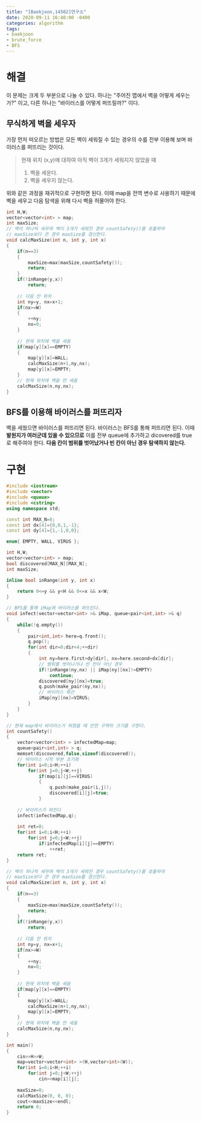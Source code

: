 ```yaml
---
title: "[Baekjoon,14502]연구소"
date: 2020-09-11 16:40:00 -0400
categories: algorithm 
tags:
- baekjoon 
- brute_force 
- BFS 
---
```


# 해결 
이 문제는 크게 두 부분으로 나눌 수 있다. 하나는 "주어진 맵에서 벽을 어떻게 세우는가?" 이고, 다른 하나는 "바이러스를 어떻게 퍼뜨릴까?" 이다. 

## 무식하게 벽을 세우자 
가장 먼저 떠오르는 방법은 모든 벽이 세워질 수 있는 경우의 수를 전부 이용해 보며 바이러스를 퍼뜨리는 것이다. 
> 현재 위치 (x,y)에 대하여 아직 벽이 3개가 세워지지 않았을 때
> 1. 벽을 세운다.  
> 2. 벽을 세우지 않는다. 

위와 같은 과정을 재귀적으로 구현하면 된다. 이때 map을 전역 변수로 사용하기 때문에 벽을 세우고 다음 탐색을 위해 다시 벽을 허물어야 한다.
```cpp
int H,W;
vector<vector<int> > map;
int maxSize;
// 벽이 하나씩 세우며 벽이 3개가 세워진 경우 countSafety()를 호출하여 
// maxSize보다 큰 경우 maxSize를 갱신한다.
void calcMaxSize(int n, int y, int x)
{
    if(n==3)
    {
        maxSize=max(maxSize,countSafety());
        return;
    }
    if(!inRange(y,x))
        return;
    
    // 다음 칸 위치
    int ny=y, nx=x+1;
    if(nx>=W)
    {
        ++ny;
        nx=0;
    }
    
    // 현재 위치에 벽을 세움
    if(map[y][x]==EMPTY)
    {
        map[y][x]=WALL;
        calcMaxSize(n+1,ny,nx);
        map[y][x]=EMPTY;
    }
    // 현재 위치에 벽을 안 세움
    calcMaxSize(n,ny,nx);
}
```

## BFS를 이용해 바이러스를 퍼뜨리자 
벽을 세웠으면 바이러스를 퍼뜨리면 된다. 바이러스는 BFS를 통해 퍼뜨리면 된다. 
이때 **발원지가 여러군데 있을 수 있으므로** 이를 전부 queue에 추가하고 dicovered를 true로 해주여야 한다. 
**다음 칸이 범위를 벗어났거나 빈 칸이 아닌 경우 탐색하지 않는다.** 

# 구현 
```cpp
#include <iostream>
#include <vector>
#include <queue>
#include <cstring>
using namespace std;

const int MAX_N=8;
const int dx[4]={0,0,1,-1};
const int dy[4]={1,-1,0,0};

enum{ EMPTY, WALL, VIRUS };

int H,W;
vector<vector<int> > map;
bool discovered[MAX_N][MAX_N];
int maxSize;

inline bool inRange(int y, int x)
{
    return 0<=y && y<H && 0<=x && x<W;
}

// BFS를 통해 iMap에 바이러스를 퍼뜨린다.
void infect(vector<vector<int> >& iMap, queue<pair<int,int> >& q)
{
    while(!q.empty())
    {
        pair<int,int> here=q.front();
        q.pop();
        for(int dir=0;dir<4;++dir)
        {
            int ny=here.first+dy[dir], nx=here.second+dx[dir];
            // 범위를 벗어나거나 빈 칸이 아닌 경우
            if(!inRange(ny,nx) || iMap[ny][nx]!=EMPTY)
                continue;
            discovered[ny][nx]=true;
            q.push(make_pair(ny,nx));
            // 바이러스 확산
            iMap[ny][nx]=VIRUS;
        }
    }
}

// 현재 map에서 바이러스가 퍼졌을 때 안전 구역의 크기를 구한다. 
int countSafety()
{
    vector<vector<int> > infectedMap=map;
    queue<pair<int,int> > q;
    memset(discovered,false,sizeof(discovered));
    // 바이러스 시작 부분 초기화
    for(int i=0;i<H;++i)
        for(int j=0;j<W;++j)
            if(map[i][j]==VIRUS)
            {
                q.push(make_pair(i,j));
                discovered[i][j]=true;
            }
    
    // 바이러스가 퍼진다
    infect(infectedMap,q);
    
    int ret=0;
    for(int i=0;i<H;++i)
        for(int j=0;j<W;++j)
            if(infectedMap[i][j]==EMPTY)
                ++ret;
    return ret;
}

// 벽이 하나씩 세우며 벽이 3개가 세워진 경우 countSafety()를 호출하여 
// maxSize보다 큰 경우 maxSize를 갱신한다.
void calcMaxSize(int n, int y, int x)
{
    if(n==3)
    {
        maxSize=max(maxSize,countSafety());
        return;
    }
    if(!inRange(y,x))
        return;
    
    // 다음 칸 위치
    int ny=y, nx=x+1;
    if(nx>=W)
    {
        ++ny;
        nx=0;
    }
    
    // 현재 위치에 벽을 세움
    if(map[y][x]==EMPTY)
    {
        map[y][x]=WALL;
        calcMaxSize(n+1,ny,nx);
        map[y][x]=EMPTY;
    }
    // 현재 위치에 벽을 안 세움
    calcMaxSize(n,ny,nx);
}

int main()
{
    cin>>H>>W;
    map=vector<vector<int> >(H,vector<int>(W));
    for(int i=0;i<H;++i)
        for(int j=0;j<W;++j)
            cin>>map[i][j];
    
    maxSize=0;
    calcMaxSize(0, 0, 0);
    cout<<maxSize<<endl;
    return 0;
}
```
